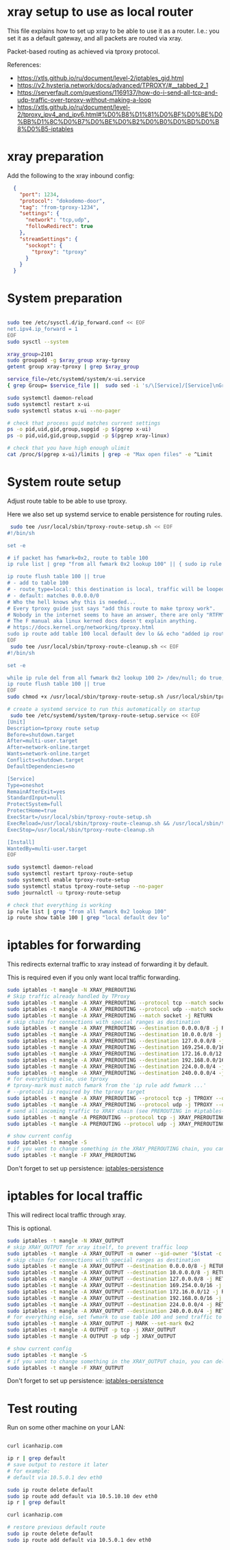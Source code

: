 
# xray setup to use as local router

This file explains how to set up xray to be able to use it as a router.
I.e.: you set it as a default gateway, and all packets are routed via xray.

Packet-based routing as achieved via tproxy protocol.

References:
- https://xtls.github.io/ru/document/level-2/iptables_gid.html
- https://v2.hysteria.network/docs/advanced/TPROXY/#__tabbed_2_1
- https://serverfault.com/questions/1169137/how-do-i-send-all-tcp-and-udp-traffic-over-tproxy-without-making-a-loop
- https://xtls.github.io/ru/document/level-2/tproxy_ipv4_and_ipv6.html#%D0%B8%D1%81%D0%BF%D0%BE%D0%BB%D1%8C%D0%B7%D0%BE%D0%B2%D0%B0%D0%BD%D0%B8%D0%B5-iptables

# xray preparation

Add the following to the xray inbound config:

```json
  {
    "port": 1234,
    "protocol": "dokodemo-door",
    "tag": "from-tproxy-1234",
    "settings": {
      "network": "tcp,udp",
      "followRedirect": true
    },
    "streamSettings": {
      "sockopt": {
        "tproxy": "tproxy"
      }
    }
  }
```

# System preparation

```bash

sudo tee /etc/sysctl.d/ip_forward.conf << EOF
net.ipv4.ip_forward = 1
EOF
sudo sysctl --system

xray_group=2101
sudo groupadd -g $xray_group xray-tproxy
getent group xray-tproxy | grep $xray_group

service_file=/etc/systemd/system/x-ui.service
{ grep Group= $service_file ||  sudo sed -i 's/\[Service]/[Service]\nGroup=xray-tproxy/' $service_file ; } && grep 'Group=xray-tproxy' $service_file

sudo systemctl daemon-reload
sudo systemctl restart x-ui
sudo systemctl status x-ui --no-pager

# check that process guid matches current settings
ps -o pid,uid,gid,group,supgid -p $(pgrep x-ui)
ps -o pid,uid,gid,group,supgid -p $(pgrep xray-linux)

# check that you have high enough ulimit
cat /proc/$(pgrep x-ui)/limits | grep -e "Max open files" -e ^Limit
```

# System route setup

Adjust route table to be able to use tproxy.

Here we also set up systemd service to enable persistence for routing rules.

```bash
 sudo tee /usr/local/sbin/tproxy-route-setup.sh << EOF
#!/bin/sh

set -e

# if packet has fwmark=0x2, route to table 100
ip rule list | grep "from all fwmark 0x2 lookup 100" || { sudo ip rule add fwmark 0x2 table 100 && echo "added ip rule" ; } || echo "ip rule failed"

ip route flush table 100 || true
# - add to table 100
# - route_type=local: this destination is local, traffic will be looped back
# - default: matches 0.0.0.0/0
# Who the hell knows why this is needed...
# Every tproxy guide just says "add this route to make tproxy work".
# Nobody in the internet seems to have an answer, there are only "RTFM" references.
# The F manual aka linux kerned docs doesn't explain anything.
# https://docs.kernel.org/networking/tproxy.html
sudo ip route add table 100 local default dev lo && echo "added ip route"
EOF
 sudo tee /usr/local/sbin/tproxy-route-cleanup.sh << EOF
#!/bin/sh

set -e

while ip rule del from all fwmark 0x2 lookup 100 2> /dev/null; do true; done
ip route flush table 100 || true
EOF
sudo chmod +x /usr/local/sbin/tproxy-route-setup.sh /usr/local/sbin/tproxy-route-cleanup.sh

# create a systemd service to run this automatically on startup
 sudo tee /etc/systemd/system/tproxy-route-setup.service << EOF
[Unit]
Description=tproxy route setup
Before=shutdown.target
After=multi-user.target
After=network-online.target
Wants=network-online.target
Conflicts=shutdown.target
DefaultDependencies=no

[Service]
Type=oneshot
RemainAfterExit=yes
StandardInput=null
ProtectSystem=full
ProtectHome=true
ExecStart=/usr/local/sbin/tproxy-route-setup.sh
ExecReload=/usr/local/sbin/tproxy-route-cleanup.sh && /usr/local/sbin/tproxy-route-setup.sh
ExecStop=/usr/local/sbin/tproxy-route-cleanup.sh

[Install]
WantedBy=multi-user.target
EOF

sudo systemctl daemon-reload
sudo systemctl restart tproxy-route-setup
sudo systemctl enable tproxy-route-setup
sudo systemctl status tproxy-route-setup --no-pager
sudo journalctl -u tproxy-route-setup

# check that everything is working
ip rule list | grep "from all fwmark 0x2 lookup 100"
ip route show table 100 | grep "local default dev lo"
```

# iptables for forwarding

This redirects external traffic to xray instead of forwarding it by default.

This is required even if you only want local traffic forwarding.

```bash
sudo iptables -t mangle -N XRAY_PREROUTING
# Skip traffic already handled by TProxy 
sudo iptables -t mangle -A XRAY_PREROUTING --protocol tcp --match socket --transparent -j MARK --set-mark 0x2
sudo iptables -t mangle -A XRAY_PREROUTING --protocol udp --match socket --transparent -j MARK --set-mark 0x2
sudo iptables -t mangle -A XRAY_PREROUTING --match socket -j RETURN
# skip chain for connections with special ranges as destination
sudo iptables -t mangle -A XRAY_PREROUTING --destination 0.0.0.0/8 -j RETURN
sudo iptables -t mangle -A XRAY_PREROUTING --destination 10.0.0.0/8 -j RETURN
sudo iptables -t mangle -A XRAY_PREROUTING --destination 127.0.0.0/8 -j RETURN
sudo iptables -t mangle -A XRAY_PREROUTING --destination 169.254.0.0/16 -j RETURN
sudo iptables -t mangle -A XRAY_PREROUTING --destination 172.16.0.0/12 -j RETURN
sudo iptables -t mangle -A XRAY_PREROUTING --destination 192.168.0.0/16 -j RETURN
sudo iptables -t mangle -A XRAY_PREROUTING --destination 224.0.0.0/4 -j RETURN
sudo iptables -t mangle -A XRAY_PREROUTING --destination 240.0.0.0/4 -j RETURN
# for everything else, use tproxy
# tproxy-mark must match fwmark from the 'ip rule add fwmark ...'
# --protocol is required by the tproxy target
sudo iptables -t mangle -A XRAY_PREROUTING --protocol tcp -j TPROXY --on-port 1234 --on-ip 127.0.0.1 --tproxy-mark 0x2
sudo iptables -t mangle -A XRAY_PREROUTING --protocol udp -j TPROXY --on-port 1234 --on-ip 127.0.0.1 --tproxy-mark 0x2
# send all incoming traffic to XRAY chain (see PREROUTING in #iptables-chain-diagram)
sudo iptables -t mangle -A PREROUTING --protocol tcp -j XRAY_PREROUTING
sudo iptables -t mangle -A PREROUTING --protocol udp -j XRAY_PREROUTING

# show current config
sudo iptables -t mangle -S
# if you want to change something in the XRAY_PREROUTING chain, you can delete it to start from scratch
sudo iptables -t mangle -F XRAY_PREROUTING

```

Don't forget to set up persistence: [iptables-persistence](../linux-iptables.md#iptables-persistence)

# iptables for local traffic

This will redirect local traffic through xray.

This is optional.

```bash
sudo iptables -t mangle -N XRAY_OUTPUT
# skip XRAY_OUTPUT for xray itself, to prevent traffic loop
sudo iptables -t mangle -A XRAY_OUTPUT -m owner --gid-owner "$(stat -c "%g" /proc/$(pgrep xray-linux)/)" -j RETURN
# skip chain for connections with special ranges as destination
sudo iptables -t mangle -A XRAY_OUTPUT --destination 0.0.0.0/8 -j RETURN
sudo iptables -t mangle -A XRAY_OUTPUT --destination 10.0.0.0/8 -j RETURN
sudo iptables -t mangle -A XRAY_OUTPUT --destination 127.0.0.0/8 -j RETURN
sudo iptables -t mangle -A XRAY_OUTPUT --destination 169.254.0.0/16 -j RETURN
sudo iptables -t mangle -A XRAY_OUTPUT --destination 172.16.0.0/12 -j RETURN
sudo iptables -t mangle -A XRAY_OUTPUT --destination 192.168.0.0/16 -j RETURN
sudo iptables -t mangle -A XRAY_OUTPUT --destination 224.0.0.0/4 -j RETURN
sudo iptables -t mangle -A XRAY_OUTPUT --destination 240.0.0.0/4 -j RETURN
# for everything else, set fwmark to use table 100 and send traffic to PREROUTING chain
sudo iptables -t mangle -A XRAY_OUTPUT -j MARK --set-mark 0x2
sudo iptables -t mangle -A OUTPUT -p tcp -j XRAY_OUTPUT
sudo iptables -t mangle -A OUTPUT -p udp -j XRAY_OUTPUT

# show current config
sudo iptables -t mangle -S
# if you want to change something in the XRAY_OUTPUT chain, you can delete it to start from scratch
sudo iptables -t mangle -F XRAY_OUTPUT

```

Don't forget to set up persistence: [iptables-persistence](../linux-iptables.md#iptables-persistence)

# Test routing

Run on some other machine on your LAN:

```bash

curl icanhazip.com

ip r | grep default
# save output to restore it later
# for example:
# default via 10.5.0.1 dev eth0

sudo ip route delete default
sudo ip route add default via 10.5.10.10 dev eth0
ip r | grep default

curl icanhazip.com

# restore previous default route
sudo ip route delete default
sudo ip route add default via 10.5.0.1 dev eth0
```
